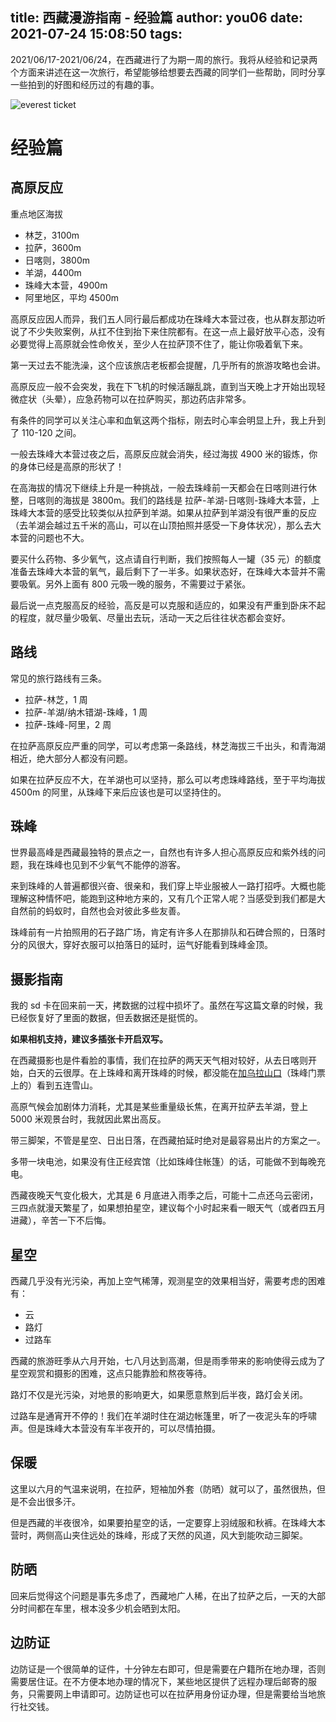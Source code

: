 title: 西藏漫游指南 - 经验篇
author: you06
date: 2021-07-24 15:08:50
tags:
---
2021/06/17-2021/06/24，在西藏进行了为期一周的旅行。我将从经验和记录两个方面来讲述在这一次旅行，希望能够给想要去西藏的同学们一些帮助，同时分享一些拍到的好图和经历过的有趣的事。

![everest ticket](everest-ticket.jpg)

# 经验篇

## 高原反应

重点地区海拔

- 林芝，3100m
- 拉萨，3600m
- 日喀则，3800m
- 羊湖，4400m
- 珠峰大本营，4900m
- 阿里地区，平均 4500m

高原反应因人而异，我们五人同行最后都成功在珠峰大本营过夜，也从群友那边听说了不少失败案例，从扛不住到抬下来住院都有。在这一点上最好放平心态，没有必要觉得上高原就会性命攸关，至少人在拉萨顶不住了，能让你吸着氧下来。

第一天过去不能洗澡，这个应该旅店老板都会提醒，几乎所有的旅游攻略也会讲。

高原反应一般不会突发，我在下飞机的时候活蹦乱跳，直到当天晚上才开始出现轻微症状（头晕），应急药物可以在拉萨购买，那边药店非常多。

有条件的同学可以关注心率和血氧这两个指标，刚去时心率会明显上升，我上升到了 110-120 之间。

一般去珠峰大本营过夜之后，高原反应就会消失，经过海拔 4900 米的锻炼，你的身体已经是高原的形状了！

在高海拔的情况下继续上升是一种挑战，一般去珠峰前一天都会在日喀则进行休整，日喀则的海拔是 3800m。我们的路线是 拉萨-羊湖-日喀则-珠峰大本营，上珠峰大本营的感受比较类似从拉萨到羊湖。如果从拉萨到羊湖没有很严重的反应（去羊湖会越过五千米的高山，可以在山顶拍照并感受一下身体状况），那么去大本营的问题也不大。

要买什么药物、多少氧气，这点请自行判断，我们按照每人一罐（35 元）的额度准备去珠峰大本营的氧气，最后剩下了一半多。如果状态好，在珠峰大本营并不需要吸氧。另外上面有 800 元吸一晚的服务，不需要过于紧张。

最后说一点克服高反的经验，高反是可以克服和适应的，如果没有严重到卧床不起的程度，就尽量少吸氧、尽量出去玩，活动一天之后往往状态都会变好。

## 路线

常见的旅行路线有三条。

- 拉萨-林芝，1 周
- 拉萨-羊湖/纳木错湖-珠峰，1 周
- 拉萨-珠峰-阿里，2 周

在拉萨高原反应严重的同学，可以考虑第一条路线，林芝海拔三千出头，和青海湖相近，绝大部分人都没有问题。

如果在拉萨反应不大，在羊湖也可以坚持，那么可以考虑珠峰路线，至于平均海拔 4500m 的阿里，从珠峰下来后应该也是可以坚持住的。

## 珠峰

世界最高峰是西藏最独特的景点之一，自然也有许多人担心高原反应和紫外线的问题，我在珠峰也见到不少氧气不能停的游客。

来到珠峰的人普遍都很兴奋、很亲和，我们穿上毕业服被人一路打招呼。大概也能理解这种情怀吧，能跑到这种地方来的，又有几个正常人呢？当感受到我们都是大自然前的蚂蚁时，自然也会对彼此多些友善。

珠峰前有一片拍照用的石子路广场，肯定有许多人在那排队和石碑合照的，日落时分的风很大，穿好衣服可以拍落日的延时，运气好能看到珠峰金顶。

## 摄影指南

我的 sd 卡在回来前一天，拷数据的过程中损坏了。虽然在写这篇文章的时候，我已经恢复好了里面的数据，但丢数据还是挺慌的。

**如果相机支持，建议多插张卡开启双写。**

在西藏摄影也是件看脸的事情，我们在拉萨的两天天气相对较好，从去日喀则开始，白天的云很厚。在上珠峰和离开珠峰的时候，都没能在[加乌拉山口](http://www.dili360.com/cng/article/p5923d59753f0148.htm)（珠峰门票上的）看到五连雪山。

高原气候会加剧体力消耗，尤其是某些重量级长焦，在离开拉萨去羊湖，登上 5000 米观景台时，我就因此累出高反。

带三脚架，不管是星空、日出日落，在西藏拍延时绝对是最容易出片的方案之一。

多带一块电池，如果没有住正经宾馆（比如珠峰住帐篷）的话，可能做不到每晚充电。

西藏夜晚天气变化极大，尤其是 6 月底进入雨季之后，可能十二点还乌云密闭，三四点就漫天繁星了，如果想拍星空，建议每个小时起来看一眼天气（或者四五月进藏），辛苦一下不后悔。

## 星空

西藏几乎没有光污染，再加上空气稀薄，观测星空的效果相当好，需要考虑的困难有：

- 云
- 路灯
- 过路车

西藏的旅游旺季从六月开始，七八月达到高潮，但是雨季带来的影响使得云成为了星空观赏和摄影的困难，这点只能靠脸和熬夜等待。

路灯不仅是光污染，对地景的影响更大，如果愿意熬到后半夜，路灯会关闭。

过路车是通宵开不停的！我们在羊湖时住在湖边帐篷里，听了一夜泥头车的呼啸声。但是珠峰大本营没有车半夜开的，可以尽情拍摄。

## 保暖

这里以六月的气温来说明，在拉萨，短袖加外套（防晒）就可以了，虽然很热，但是不会出很多汗。

但是西藏的半夜很冷，如果要拍星空的话，一定要穿上羽绒服和秋裤。在珠峰大本营时，两侧高山夹住远处的珠峰，形成了天然的风道，风大到能吹动三脚架。

## 防晒

回来后觉得这个问题是事先多虑了，西藏地广人稀，在出了拉萨之后，一天的大部分时间都在车里，根本没多少机会晒到太阳。

## 边防证

边防证是一个很简单的证件，十分钟左右即可，但是需要在户籍所在地办理，否则需要居住证。在不方便本地办理的情况下，某些地区提供了远程办理后邮寄的服务，只需要网上申请即可。边防证也可以在拉萨用身份证办理，但是需要给当地旅行社交钱。